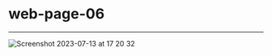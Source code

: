 # web-page-06

<hr>
<p>
</p>

![Screenshot 2023-07-13 at 17 20 32](https://github.com/mertsabinov/web-page-06/assets/88425310/00549cb9-b4d4-4ae3-832d-49e27a69776c)
